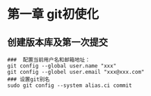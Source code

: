 # 第一章 git初使化
## 创建版本库及第一次提交
    ###  配置当前用户名和邮箱地址：
    git config --global user.name "xxx"
    git config --globel user.email "xxx@xxx.com"
    ### 设置git别名
    sudo git config --system alias.ci commit
    
    
